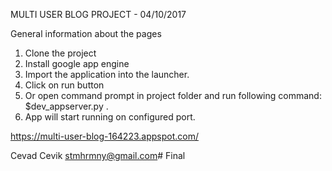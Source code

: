 MULTI USER BLOG PROJECT - 04/10/2017

General information about the pages

1. Clone the project
2. Install google app engine
3. Import the application into the launcher.
4. Click on run button
5. Or open command prompt in project folder and run following command: $dev_appserver.py .
6. App will start running on configured port.


https://multi-user-blog-164223.appspot.com/

Cevad Cevik
stmhrmny@gmail.com# Final
